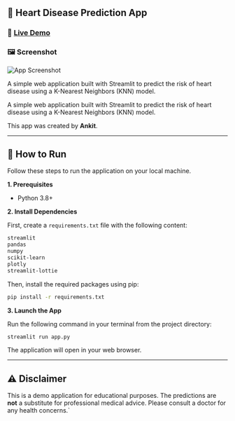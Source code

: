 
## 💓 Heart Disease Prediction App


### 🚀 [Live Demo](https://heartstrokeprediction-jyspitbxkkjdzgtstqqkiv.streamlit.app/)

### 🖼️ Screenshot

![App Screenshot](screenshot.png)

A simple web application built with Streamlit to predict the risk of heart disease using a K-Nearest Neighbors (KNN) model.

A simple web application built with Streamlit to predict the risk of heart disease using a K-Nearest Neighbors (KNN) model.

This app was created by **Ankit**.

---

## 🚀 How to Run

Follow these steps to run the application on your local machine.

**1. Prerequisites**
- Python 3.8+

**2. Install Dependencies**

First, create a `requirements.txt` file with the following content:

```txt
streamlit
pandas
numpy
scikit-learn
plotly
streamlit-lottie
```

Then, install the required packages using pip:

```bash
pip install -r requirements.txt
```

**3. Launch the App**

Run the following command in your terminal from the project directory:

```bash
streamlit run app.py
```

The application will open in your web browser.

---

## ⚠️ Disclaimer

This is a demo application for educational purposes. The predictions are **not** a substitute for professional medical advice. Please consult a doctor for any health concerns.`
